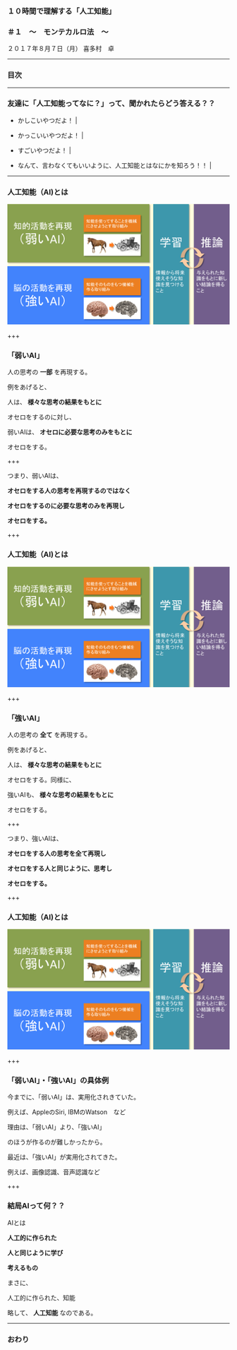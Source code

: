 ### １０時間で理解する「人工知能」
### ＃１　〜　モンテカルロ法　〜

２０１７年８月７日（月）
喜多村　卓


---

### 目次

---


### 友達に「人工知能ってなに？」って、聞かれたらどう答える？？

- かしこいやつだよ！ |
- かっこいいやつだよ！ |
- すごいやつだよ！ |

- なんて、言わなくてもいいように、人工知能とはなにかを知ろう！！ |

---


### 人工知能（AI)とは

![人工知能とは何？](image/what-ai.png)


+++

### 「弱いAI」

人の思考の **一部** を再現する。

例をあげると、

人は、 **様々な思考の結果をもとに**

オセロをするのに対し、

弱いAIは、 **オセロに必要な思考のみをもとに**

オセロをする。

+++

つまり、弱いAIは、

**オセロをする人の思考を再現するのではなく**

**オセロをするのに必要な思考のみを再現し**

**オセロをする。**

+++

### 人工知能（AI)とは

![人工知能とは何？](image/what-ai.png)

+++

### 「強いAI」

人の思考の **全て** を再現する。

例をあげると、

人は、 **様々な思考の結果をもとに**

オセロをする。同様に、

強いAIも、 **様々な思考の結果をもとに**

オセロをする。

+++

つまり、強いAIは、

**オセロをする人の思考を全て再現し**

**オセロをする人と同じように、思考し**

**オセロをする。**

+++

### 人工知能（AI)とは

![人工知能とは何？](image/what-ai.png)

+++

### 「弱いAI」・「強いAI」の具体例

今までに、「弱いAI」は、実用化されきていた。

例えば、AppleのSiri, IBMのWatson　など

理由は、「弱いAI」より、「強いAI」

のほうが作るのが難しかったから。

最近は、「強いAI」が実用化されてきた。

例えば、画像認識、音声認識など

+++

### 結局AIって何？？

AIとは

**人工的に作られた**

**人と同じように学び**

**考えるもの**

まさに、

人工的に作られた、知能

略して、 **人工知能** なのである。

---

### おわり
